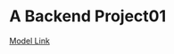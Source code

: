 # A Backend Project01

[Model Link](https://app.eraser.io/workspace/YtPqZ1VogxGy1jzIDkzj?origin=share)